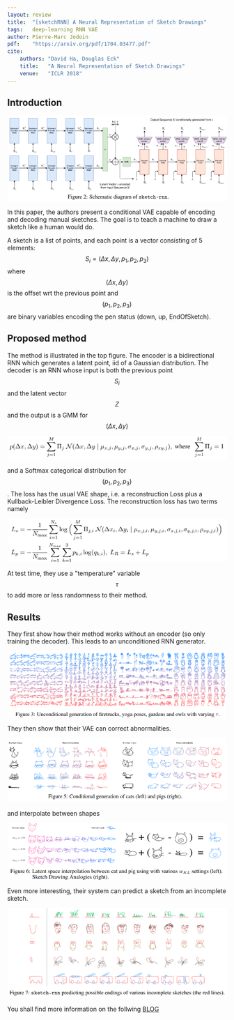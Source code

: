 ```yaml
---
layout: review
title:  "[sketchRNN] A Neural Representation of Sketch Drawings"
tags:   deep-learning RNN VAE
author: Pierre-Marc Jodoin
pdf:    "https://arxiv.org/pdf/1704.03477.pdf"
cite:
    authors: "David Ha, Douglas Eck"
    title:   "A Neural Representation of Sketch Drawings"
    venue:   "ICLR 2018"
---
```


## Introduction


![](/article/images/sketchRNN/sc101.png)

In this paper, the authors present a conditional VAE capable of encoding and decoding manual sketches. The goal is to teach a machine to draw a sketch like a human would do. 

 A sketch is a list of points, and each point is a vector consisting of 5 elements: $$S_i=(\Delta x, \Delta y, p_1, p_2, p_3)$$ where $$(\Delta x, \Delta y)$$ is the offset wrt the previous point and $$(p_1, p_2, p_3)$$ are binary variables encoding the pen status (down, up, EndOfSketch).


## Proposed method

The method is illustrated in the top figure.  The encoder is a bidirectional RNN which generates a latent point, iid of a Gaussian distribution. The decoder is an RNN whose input is both the previous point $$S_i$$ and the latent vector $$Z$$ and the output is a GMM for $$(\Delta x, \Delta y)$$  


![](/article/images/sketchRNN/sc102.png)

and a Softmax categorical distribution for $$(p_1, p_2, p_3)$$.  The loss has the usual VAE shape, i.e. a reconstruction Loss plus a Kullback-Leibler Divergence
Loss.  The reconstruction loss has two terms namely


![](/article/images/sketchRNN/sc104.png)

At test time, they use a "temperature" variable $$\tau$$ to add more or less randomness to their method.

## Results

They first show how their method works without an encoder (so only training the decoder).  This leads to an unconditioned RNN generator. 

![](/article/images/sketchRNN/sc103.png)

They then show that their VAE can correct abnormalities.

![](/article/images/sketchRNN/sc105.png)

and interpolate between shapes

![](/article/images/sketchRNN/sc106.png)

Even more interesting, their system can predict a sketch from an incomplete sketch.

![](/article/images/sketchRNN/sc107.png)


You shall find more information on the follwing [BLOG](https://ai.googleblog.com/2017/04/teaching-machines-to-draw.html)  
